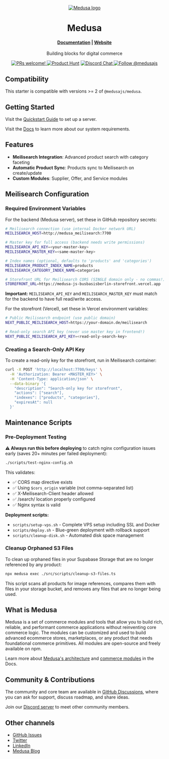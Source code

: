 <p align="center">
  <a href="https://www.medusajs.com">
  <picture>
    <source media="(prefers-color-scheme: dark)" srcset="https://user-images.githubusercontent.com/59018053/229103275-b5e482bb-4601-46e6-8142-244f531cebdb.svg">
    <source media="(prefers-color-scheme: light)" srcset="https://user-images.githubusercontent.com/59018053/229103726-e5b529a3-9b3f-4970-8a1f-c6af37f087bf.svg">
    <img alt="Medusa logo" src="https://user-images.githubusercontent.com/59018053/229103726-e5b529a3-9b3f-4970-8a1f-c6af37f087bf.svg">
    </picture>
  </a>
</p>
<h1 align="center">
  Medusa
</h1>

<h4 align="center">
  <a href="https://docs.medusajs.com">Documentation</a> |
  <a href="https://www.medusajs.com">Website</a>
</h4>

<p align="center">
  Building blocks for digital commerce
</p>
<p align="center">
  <a href="https://github.com/medusajs/medusa/blob/master/CONTRIBUTING.md">
    <img src="https://img.shields.io/badge/PRs-welcome-brightgreen.svg?style=flat" alt="PRs welcome!" />
  </a>
    <a href="https://www.producthunt.com/posts/medusa"><img src="https://img.shields.io/badge/Product%20Hunt-%231%20Product%20of%20the%20Day-%23DA552E" alt="Product Hunt"></a>
  <a href="https://discord.gg/xpCwq3Kfn8">
    <img src="https://img.shields.io/badge/chat-on%20discord-7289DA.svg" alt="Discord Chat" />
  </a>
  <a href="https://twitter.com/intent/follow?screen_name=medusajs">
    <img src="https://img.shields.io/twitter/follow/medusajs.svg?label=Follow%20@medusajs" alt="Follow @medusajs" />
  </a>
</p>

## Compatibility

This starter is compatible with versions >= 2 of `@medusajs/medusa`.

## Getting Started

Visit the [Quickstart Guide](https://docs.medusajs.com/learn/installation) to set up a server.

Visit the [Docs](https://docs.medusajs.com/learn/installation#get-started) to learn more about our system requirements.

## Features

- **Meilisearch Integration**: Advanced product search with category faceting
- **Automatic Product Sync**: Products sync to Meilisearch on create/update
- **Custom Modules**: Supplier, Offer, and Service modules

## Meilisearch Configuration

### Required Environment Variables

For the backend (Medusa server), set these in GitHub repository secrets:

```bash
# Meilisearch connection (use internal Docker network URL)
MEILISEARCH_HOST=http://medusa_meilisearch:7700

# Master key for full access (backend needs write permissions)
MEILISEARCH_API_KEY=<your-master-key>
MEILISEARCH_MASTER_KEY=<same-master-key>

# Index names (optional, defaults to 'products' and 'categories')
MEILISEARCH_PRODUCT_INDEX_NAME=products
MEILISEARCH_CATEGORY_INDEX_NAME=categories

# Storefront URL for Meilisearch CORS (SINGLE domain only - no commas!)
STOREFRONT_URL=https://medusa-js-busbasisberlin-storefront.vercel.app
```

**Important:** `MEILISEARCH_API_KEY` and `MEILISEARCH_MASTER_KEY` must match for the backend to have full read/write access.

For the storefront (Vercel), set these in Vercel environment variables:

```bash
# Public Meilisearch endpoint (use public domain)
NEXT_PUBLIC_MEILISEARCH_HOST=https://your-domain.de/meilisearch

# Read-only search API key (never use master key in frontend!)
NEXT_PUBLIC_MEILISEARCH_API_KEY=<read-only-search-key>
```

### Creating a Search-Only API Key

To create a read-only key for the storefront, run in Meilisearch container:

```bash
curl -X POST 'http://localhost:7700/keys' \
  -H 'Authorization: Bearer <MASTER_KEY>' \
  -H 'Content-Type: application/json' \
  --data-binary '{
    "description": "Search-only key for storefront",
    "actions": ["search"],
    "indexes": ["products", "categories"],
    "expiresAt": null
  }'
```

## Maintenance Scripts

### Pre-Deployment Testing

**⚠️ Always run this before deploying** to catch nginx configuration issues early (saves 20+ minutes per failed deployment):

```bash
./scripts/test-nginx-config.sh
```

This validates:

- ✅ CORS map directive exists
- ✅ Using `$cors_origin` variable (not comma-separated list)
- ✅ X-Meilisearch-Client header allowed
- ✅ /search/ location properly configured
- ✅ Nginx syntax is valid

**Deployment scripts:**

- `scripts/setup-vps.sh` - Complete VPS setup including SSL and Docker
- `scripts/deploy.sh` - Blue-green deployment with rollback support
- `scripts/cleanup-disk.sh` - Automated disk space management

### Cleanup Orphaned S3 Files

To clean up orphaned files in your Supabase Storage that are no longer referenced by any product:

```bash
npx medusa exec ./src/scripts/cleanup-s3-files.ts
```

This script scans all products for image references, compares them with files in your storage bucket, and removes any files that are no longer being used.

## What is Medusa

Medusa is a set of commerce modules and tools that allow you to build rich, reliable, and performant commerce applications without reinventing core commerce logic. The modules can be customized and used to build advanced ecommerce stores, marketplaces, or any product that needs foundational commerce primitives. All modules are open-source and freely available on npm.

Learn more about [Medusa's architecture](https://docs.medusajs.com/learn/introduction/architecture) and [commerce modules](https://docs.medusajs.com/learn/fundamentals/modules/commerce-modules) in the Docs.

## Community & Contributions

The community and core team are available in [GitHub Discussions](https://github.com/medusajs/medusa/discussions), where you can ask for support, discuss roadmap, and share ideas.

Join our [Discord server](https://discord.com/invite/medusajs) to meet other community members.

## Other channels

- [GitHub Issues](https://github.com/medusajs/medusa/issues)
- [Twitter](https://twitter.com/medusajs)
- [LinkedIn](https://www.linkedin.com/company/medusajs)
- [Medusa Blog](https://medusajs.com/blog/)

<!-- Deployment trigger: Tue Oct 28 19:50:00 CET 2025 - Force git reset and nginx config regeneration -->
